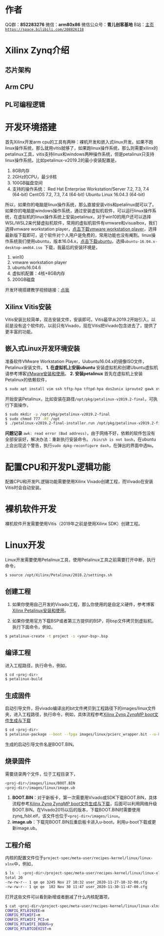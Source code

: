 ﻿# 作者
QQ群：**852283276**
微信：**arm80x86**
微信公众号：**青儿创客基地**
B站：[主页 `https://space.bilibili.com/208826118`](https://space.bilibili.com/208826118)

# Xilinx Zynq介绍
## 芯片架构

## Arm CPU

## PL可编程逻辑

# 开发环境搭建
首先Xilinx开发arm cpu的工具有两种：裸机开发和嵌入式linux开发。如果不跑linux操作系统，那么就用vitis就够了，如果跑linux操作系统，那么则需要xilinx的petalinux工具，vitis支持linux和windows两种操作系统，但是petalinux只支持linux操作系统。比如petalinux-v2019.2的最小安装配置是，
1. 8GB内存
2. 2GHz的CPU，最少8核
3. 100GB磁盘空间
4. 支持的操作系统：
Red Hat Enterprise Workstation/Server 7.2, 7.3, 7.4 (64-bit)
CentOS 7.2, 7.3, 7.4 (64-bit)
Ubuntu Linux 16.04.3 (64-bit)

所以，如果你的电脑是linux操作系统，那么直接安装vitis和petalinux就可以了。如果你的电脑是windows操作系统，通过安装虚拟机软件，可以运行linux操作系统，在虚拟机的linux操作系统上安装petalinux，对于win10的用户还可以选择WSL/WSL2来代替虚拟机软件，常用的虚拟机软件有vmware和visualbox，我们选择vmware workstation player，[点击下载vmware workstation player](https://www.vmware.com/cn/products/workstation-player.html)，选择最新版下载即可，这个软件对个人用户是免费的，常用功能也没有阉割。linux操作系统我们使用ubuntu，版本16.04.x，[点击下载ubuntu](http://mirrors.aliyun.com/ubuntu-releases/16.04/)，选择`ubuntu-16.04.x-desktop-amd64.iso `下载，我最后的安装环境是，

1. win10
2. vmware workstation player
3. ubuntu16.04.6
4. 虚拟机配置：4核+8GB内存
5. 200GB磁盘

开发环境搭建教学视频链接：[点我](https://www.bilibili.com/video/av96898695)

## Xilinx Vitis安装
Vitis安装比较简单，双击安装文件，安装即可。Vitis最早从2019.2开始引入，以前是没有这个软件的，以前只有Vivado，现在Vitis把Vivado包含进去了，提供了更丰富的功能。

## 嵌入式Linux开发环境安装
准备软件VMware Workstation Player，Uubuntu16.04.x的镜像ISO文件，Petalinux安装文件。
**1. 在虚拟机上安装ubuntu**
安装虚拟机和创建Ubuntu虚拟机请参考博客[VMware安装和使用](https://blog.csdn.net/Zhu_Zhu_2009/article/details/80891427)。
**2. 安装petalinux**
首先在虚拟机上安装Petalinux的依赖软件，
```bash
$ sudo apt install vim ssh tftp-hpa tftpd-hpa dos2unix iproute2 gawk xvfb git make net-tools libncurses5-dev zlib1g-dev libssl-dev flex bison libselinux1 gnupg wget diffstat chrpath socat xterm autoconf libtool tar unzip texinfo gcc-multilib build-essential libsdl1.2-dev libglib2.0-dev screen pax gzip zlib1g:i386 minicom u-boot-tools mtd-utils python device-tree-compiler
```
开始安装Petalinux，比如安装在路径`/opt/pkg/petalinux-v2019.2-final`，可执行下面操作，
```bash
$ sudo mkdir -p /opt/pkg/petalinux-v2019.2-final
$ sudo chmod 777 -Rf /opt
$ ./petalinux-v2019.2-final-installer.run /opt/pkg/petalinux-v2019.2-final
```
**问题记录**
`awk: read error (Bad address)`，由于网络不好，依赖的软件包没有全部安装好，解决办法：重新执行安装命令。
`/bin/sh is not bash`，在ubuntu上会出现这个警告，执行`sudo dpkg-reconfigure dash`，在弹出的界面中选`No`。

# 配置CPU和开发PL逻辑功能
配置CPU和开发PL逻辑功能需要使用Xilinx Vivado创建工程，而Vivado在安装Vitis时会自动安装。

# 裸机软件开发
裸机软件开发需要使用Vitis（2019年之前是使用Xilinx SDK）创建工程。

# Linux开发
Linux开发需要使用Petalinux工具，使用Petalinux工具之前需要打开中断，执行命令，
```bash
$ source /opt/Xilinx/Petalinux/2018.2/settings.sh
```

## 创建工程
1. 如果你使用自己开发的Vivado工程，那么你使用的是自定义硬件，参考博客[Xilinx Petalinux安装和使用](https://blog.csdn.net/Zhu_Zhu_2009/article/details/87692304)。

2. 如果你使用官方下载BSP或者第三方提供的BSP，将bsp文件拷贝到虚拟机，执行下面命令，例如，
```bash
$ petalinux-create -t project -s <your-bsp>.bsp
```

## 编译工程
进入工程路径，执行命令，例如，
```bash
$ cd <proj-dir>
$ petalinux-build
```

## 生成固件
启动引导文件，将vivado编译出的bit文件拷贝到工程路径下的images/linux文件夹，进入工程路径，执行命令，例如，具体流程参考[Xilinx Zynq ZynqMP boot文件生成与下载](https://blog.csdn.net/Zhu_Zhu_2009/article/details/111568016)
```bash
$ cd <proj-dir>
$ petalinux-package --boot --fpga images/linux/pcierc_wrapper.bit --u-boot --force
```
生成的启动引导文件名是BOOT.BIN。

## 烧录固件
需要烧录两个文件，位于工程目录下，
```bash
<proj-dir>/images/linux/BOOT.BIN
<proj-dir>/images/linux/image.ub
```
1. **BOOT.BIN**：对于新板卡，第一次需要用Vivado或SDK下载BOOT.BIN，具体流程参考[Xilinx Zynq ZynqMP boot文件生成与下载](https://blog.csdn.net/Zhu_Zhu_2009/article/details/111568016)，后面可以利用网络升级BOOT.BIN。在Vivado2015以后的版本，下载BOOT.BIN时需要使用zynq_fsbl.elf，该文件也位于`<proj-dir>/images/linux`。
2. **image.ub**：下载完BOOT.BIN后重启板卡进入u-boot，利用u-boot下载或更新image.ub。

## 工程介绍
内核的配置文件位于`project-spec/meta-user/recipes-kernel/linux/linux-xlnx`中，例如，
```bash
$ ls -l <proj-dir>/project-spec/meta-user/recipes-kernel/linux/linux-xlnx
total 20
-rw-rw-r-- 1 qe qe 3245 Nov 27 10:32 user_2020-11-27-10-32-00.cfg
-rw-rw-r-- 1 qe qe  102 Nov 30 11:47 user_2020-11-30-11-47-00.cfg
```
打开这些文件可以看到新增或者删减了什么内核配置项，
```bash
$ cat <proj-dir>/project-spec/meta-user/recipes-kernel/linux/linux-xlnx/user_2020-11-30-11-47-00.cfg 
CONFIG_RTL8192EE=m
CONFIG_RTLWIFI=m
CONFIG_RTLWIFI_PCI=m
CONFIG_RTLWIFI_DEBUG=y
CONFIG_RTLBTCOEXIST=m
```

